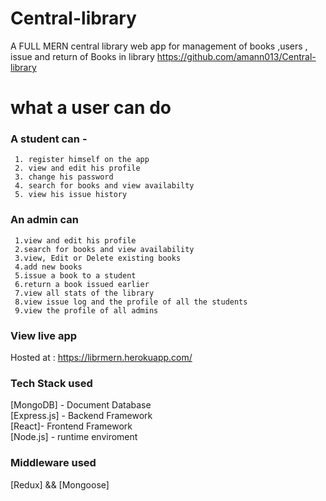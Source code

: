 # Central-library
A  FULL MERN central library web app for management of books ,users , issue and return of Books in library 
https://github.com/amann013/Central-library
# what a user can do
### A student can -
     1. register himself on the app 
     2. view and edit his profile 
     3. change his password  
     4. search for books and view availabilty  
     5. view his issue history
     
### An admin can
     1.view and edit his profile 
     2.search for books and view availability
     3.view, Edit or Delete existing books 
     4.add new books 
     5.issue a book to a student 
     6.return a book issued earlier 
     7.view all stats of the library 
     8.view issue log and the profile of all the students 
     9.view the profile of all admins

     
 
 ### View live app
  Hosted at :  https://librmern.herokuapp.com/
 
 ### Tech Stack used
   [MongoDB] - Document Database </br>
   [Express.js] - Backend Framework </br>
   [React]- Frontend Framework </br>
   [Node.js] - runtime enviroment
   
 ### Middleware used
   [Redux] && [Mongoose]
 
   
   
   
   
   
   
   
